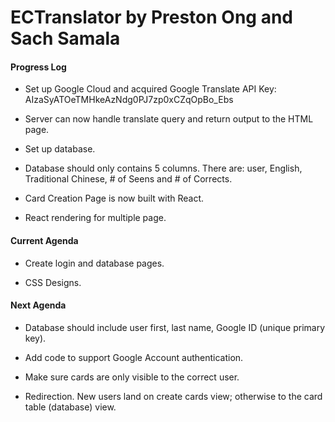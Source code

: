 # ECTranslator by Preston Ong and Sach Samala


#### Progress Log

- Set up Google Cloud and acquired Google Translate API Key: AIzaSyATOeTMHkeAzNdg0PJ7zp0xCZqOpBo_Ebs

- Server can now handle translate query and return output to the HTML page.

- Set up database.

- Database should only contains 5 columns. There are: user, English, Traditional Chinese, # of Seens and # of Corrects.

- Card Creation Page is now built with React.

- React rendering for multiple page.

#### Current Agenda

- Create login and database pages.

- CSS Designs.

#### Next Agenda

- Database should include user first, last name, Google ID (unique primary key).

- Add code to support Google Account authentication.

- Make sure cards are only visible to the correct user.

- Redirection. New users land on create cards view; otherwise to the card table (database) view.